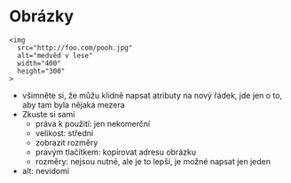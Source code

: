 # Obrázky

<pre class="c-text-md" contenteditable><code class="lang-html stretch" data-noescape><span class="fragmentx">&lt;img
  <span class="fragment">src="<span class="fragment">http://foo.com/pooh.jpg</span>"</span>
  <span class="fragment">alt="<span class="fragment">medvěd v lese</span>"</span>
  <span class="fragment">width="<span class="fragment">400</span>"</span>
  <span class="fragment">height="<span class="fragment">300</span>"</span>
&gt;</code></pre>


>>>
* všimněte si, že můžu klidně napsat atributy na nový řádek, jde jen o to, aby tam byla nějaká mezera
* Zkuste si sami
	* práva k použití: jen nekomerční
	* velikost: střední
	* zobrazit rozměry
	* pravým tlačítkem: kopírovat adresu obrázku
	* rozměry: nejsou nutné, ale je to lepší, je možné napsat jen jeden
* alt: nevidomí
